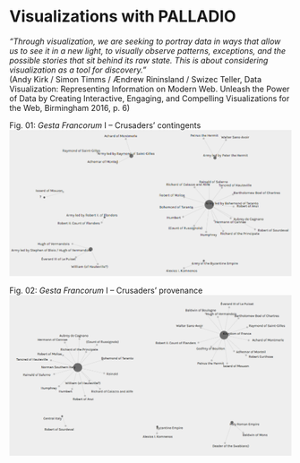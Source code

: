 # Visualizations with PALLADIO  
  
*“Through visualization, we are seeking to portray data in ways that allow us to see it in a new light, to visually observe patterns, exceptions, and the possible stories that sit behind its raw state. This is about considering visualization as a tool for discovery.”*  
(Andy Kirk / Simon Timms / Ændrew Rininsland / Swizec Teller, Data Visualization: Representing Information on Modern Web. Unleash the Power of Data by Creating Interactive, Engaging, and Compelling Visualizations for the Web, Birmingham 2016, p. 6)
  
Fig. 01: *Gesta Francorum* I – Crusaders’ contingents  
![Crusaders contingents](https://github.com/W-Seiffert/gesta-francorum/blob/master/Crusaders_contingents.png?raw=true)  
  
Fig. 02: *Gesta Francorum* I – Crusaders’ provenance  
![Crusaders provenance](https://github.com/W-Seiffert/gesta-francorum/blob/master/Crusaders_provenance.png?raw=true)  
